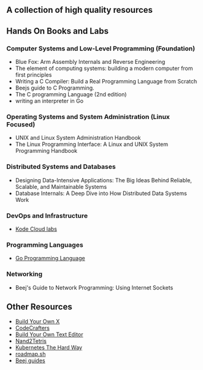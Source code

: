 
## A collection of high quality resources



## Hands On Books and Labs

### Computer Systems and Low-Level Programming (Foundation)
- Blue Fox: Arm Assembly Internals and Reverse Engineering
- The element of computing systems: building a modern computer from first principles
- Writing a C Compiler: Build a Real Programming Language from Scratch
- Beejs guide to C Programming.
- The C programming Language (2nd edition)
- writing an interpreter in Go

### Operating Systems and System Administration (Linux Focused)
- UNIX and Linux System Administration Handbook
- The Linux Programming Interface: A Linux and UNIX System Programming Handbook

### Distributed Systems and Databases
- Designing Data-Intensive Applications: The Big Ideas Behind Reliable, Scalable, and Maintainable Systems
- Database Internals: A Deep Dive into How Distributed Data Systems Work


### DevOps and Infrastructure
- [Kode Cloud labs](https://kodekloud.com)

### Programming Languages

- [Go Programming Language](https://go.dev/doc/effective_go)

### Networking
- Beej's Guide to Network Programming: Using Internet Sockets


## Other Resources
- [Build Your Own X](https://build-your-own.org)
- [CodeCrafters](https://codecrafters.io)
- [Build Your Own Text Editor](https://viewsourcecode.org/snaptoken/kilo/)
- [Nand2Tetris](https://www.nand2tetris.org)
- [Kubernetes The Hard Way](https://github.com/kelseyhightower/kubernetes-the-hard-way)
- [roadmap.sh](https://roadmap.sh/)
- [Beej guides](https://beej.us/guide/)
